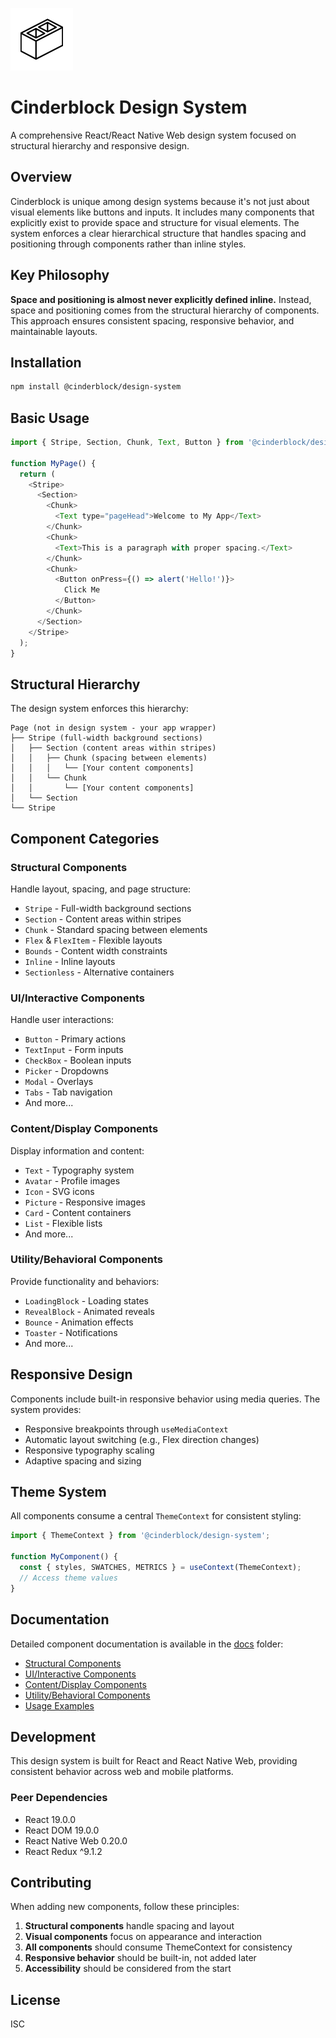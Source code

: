 ![Cinderblock Design System](./cinderblock.png)

# Cinderblock Design System

A comprehensive React/React Native Web design system focused on structural hierarchy and responsive design.

## Overview

Cinderblock is unique among design systems because it's not just about visual elements like buttons and inputs. It includes many components that explicitly exist to provide space and structure for visual elements. The system enforces a clear hierarchical structure that handles spacing and positioning through components rather than inline styles.

## Key Philosophy

**Space and positioning is almost never explicitly defined inline.** Instead, space and positioning comes from the structural hierarchy of components. This approach ensures consistent spacing, responsive behavior, and maintainable layouts.

## Installation

```bash
npm install @cinderblock/design-system
```

## Basic Usage

```javascript
import { Stripe, Section, Chunk, Text, Button } from '@cinderblock/design-system';

function MyPage() {
  return (
    <Stripe>
      <Section>
        <Chunk>
          <Text type="pageHead">Welcome to My App</Text>
        </Chunk>
        <Chunk>
          <Text>This is a paragraph with proper spacing.</Text>
        </Chunk>
        <Chunk>
          <Button onPress={() => alert('Hello!')}>
            Click Me
          </Button>
        </Chunk>
      </Section>
    </Stripe>
  );
}
```

## Structural Hierarchy

The design system enforces this hierarchy:

```
Page (not in design system - your app wrapper)
├── Stripe (full-width background sections)
│   ├── Section (content areas within stripes)
│   │   ├── Chunk (spacing between elements)
│   │   │   └── [Your content components]
│   │   └── Chunk
│   │       └── [Your content components]
│   └── Section
└── Stripe
```

## Component Categories

### Structural Components
Handle layout, spacing, and page structure:
- `Stripe` - Full-width background sections
- `Section` - Content areas within stripes  
- `Chunk` - Standard spacing between elements
- `Flex` & `FlexItem` - Flexible layouts
- `Bounds` - Content width constraints
- `Inline` - Inline layouts
- `Sectionless` - Alternative containers

### UI/Interactive Components
Handle user interactions:
- `Button` - Primary actions
- `TextInput` - Form inputs
- `CheckBox` - Boolean inputs
- `Picker` - Dropdowns
- `Modal` - Overlays
- `Tabs` - Tab navigation
- And more...

### Content/Display Components
Display information and content:
- `Text` - Typography system
- `Avatar` - Profile images
- `Icon` - SVG icons
- `Picture` - Responsive images
- `Card` - Content containers
- `List` - Flexible lists
- And more...

### Utility/Behavioral Components
Provide functionality and behaviors:
- `LoadingBlock` - Loading states
- `RevealBlock` - Animated reveals
- `Bounce` - Animation effects
- `Toaster` - Notifications
- And more...

## Responsive Design

Components include built-in responsive behavior using media queries. The system provides:
- Responsive breakpoints through `useMediaContext`
- Automatic layout switching (e.g., Flex direction changes)
- Responsive typography scaling
- Adaptive spacing and sizing

## Theme System

All components consume a central `ThemeContext` for consistent styling:

```javascript
import { ThemeContext } from '@cinderblock/design-system';

function MyComponent() {
  const { styles, SWATCHES, METRICS } = useContext(ThemeContext);
  // Access theme values
}
```

## Documentation

Detailed component documentation is available in the [docs](./docs/) folder:

- [Structural Components](./docs/structural-components.md)
- [UI/Interactive Components](./docs/ui-components.md)
- [Content/Display Components](./docs/content-components.md)
- [Utility/Behavioral Components](./docs/utility-components.md)
- [Usage Examples](./docs/examples.md)

## Development

This design system is built for React and React Native Web, providing consistent behavior across web and mobile platforms.

### Peer Dependencies

- React 19.0.0
- React DOM 19.0.0
- React Native Web 0.20.0
- React Redux ^9.1.2

## Contributing

When adding new components, follow these principles:

1. **Structural components** handle spacing and layout
2. **Visual components** focus on appearance and interaction
3. **All components** should consume ThemeContext for consistency
4. **Responsive behavior** should be built-in, not added later
5. **Accessibility** should be considered from the start

## License

ISC
